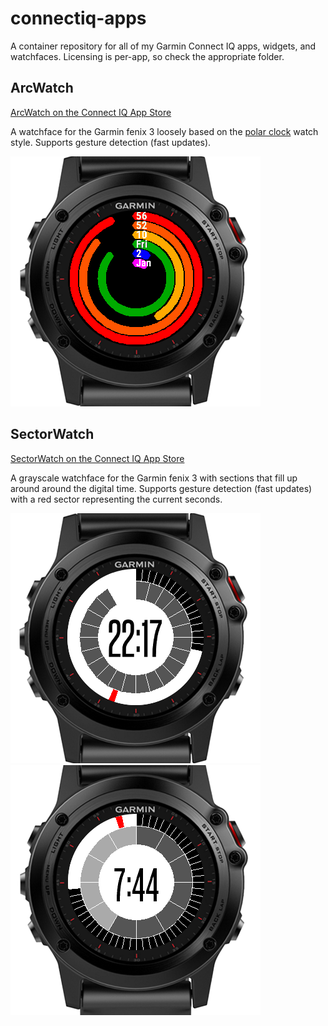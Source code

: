 connectiq-apps
==============

A container repository for all of my Garmin Connect IQ apps, widgets, and watchfaces.
Licensing is per-app, so check the appropriate folder.

ArcWatch
--------
[ArcWatch on the Connect IQ App Store](https://apps.garmin.com/en-US/apps/5b58da19-6b09-4bd2-b48a-a830c0b515f4)

A watchface for the Garmin fenix 3 loosely based on the [polar clock](http://blog.pixelbreaker.com/polarclock) watch style.
Supports gesture detection (fast updates).

![ArcWatch preview](/docs/arcwatch_cover.png?raw=true "ArcWatch on fenix 3")

SectorWatch
--------
[SectorWatch on the Connect IQ App Store](https://apps.garmin.com/en-US/apps/c38a3987-c4e7-482a-bf93-f043882b0497)

A grayscale watchface for the Garmin fenix 3 with sections that fill up around around the digital time.
Supports gesture detection (fast updates) with a red sector representing the current seconds.

![SectorWatch preview](/docs/sectorwatch_cover.png?raw=true "SectorWatch on fenix 3")
![SectorWatch 12hour preview](/docs/sectorwatch_12hour.png?raw=true "12-hour mode")
